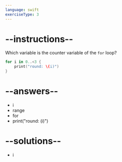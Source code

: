 ```yaml
---
language: swift
exerciseType: 3
---
```


# --instructions--

Which variable is the counter variable of the `for` loop?
```swift
for i in 0..<3 {
    print("round: \(i)")
}
```

# --answers--

- i
- range
- for
- print("round: \(i)")

# --solutions--

- i
